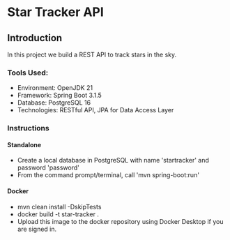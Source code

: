 # Star Tracker API

## Introduction
In this project we build a REST API to track stars in the sky.

### Tools Used:
* Environment: OpenJDK 21
* Framework: Spring Boot 3.1.5
* Database: PostgreSQL 16
* Technologies: RESTful API, JPA for Data Access Layer

### Instructions

#### Standalone
* Create a local database in PostgreSQL with name 'startracker' and password 'password'
* From the command prompt/terminal, call 'mvn spring-boot:run'

#### Docker
* mvn clean install -DskipTests
* docker build -t star-tracker .
* Upload this image to the docker repository using Docker Desktop if you are signed in.